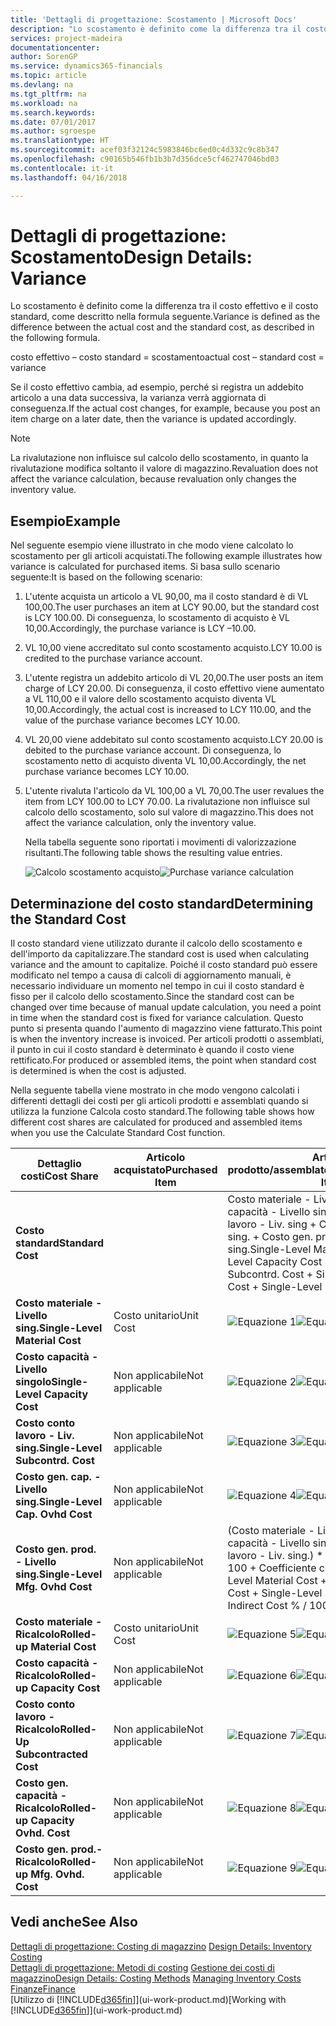 ```yaml
---
title: 'Dettagli di progettazione: Scostamento | Microsoft Docs'
description: "Lo scostamento è definito come la differenza tra il costo effettivo e il costo standard, come descritto nella formula seguente."
services: project-madeira
documentationcenter: 
author: SorenGP
ms.service: dynamics365-financials
ms.topic: article
ms.devlang: na
ms.tgt_pltfrm: na
ms.workload: na
ms.search.keywords: 
ms.date: 07/01/2017
ms.author: sgroespe
ms.translationtype: HT
ms.sourcegitcommit: acef03f32124c5983846bc6ed0c4d332c9c8b347
ms.openlocfilehash: c90165b546fb1b3b7d356dce5cf462747046bd03
ms.contentlocale: it-it
ms.lasthandoff: 04/16/2018

---
```

# <a name="design-details-variance"></a><span data-ttu-id="4cc62-103">Dettagli di progettazione: Scostamento</span><span class="sxs-lookup"><span data-stu-id="4cc62-103">Design Details: Variance</span></span>
<span data-ttu-id="4cc62-104">Lo scostamento è definito come la differenza tra il costo effettivo e il costo standard, come descritto nella formula seguente.</span><span class="sxs-lookup"><span data-stu-id="4cc62-104">Variance is defined as the difference between the actual cost and the standard cost, as described in the following formula.</span></span>  

 <span data-ttu-id="4cc62-105">costo effettivo – costo standard = scostamento</span><span class="sxs-lookup"><span data-stu-id="4cc62-105">actual cost – standard cost = variance</span></span>  

 <span data-ttu-id="4cc62-106">Se il costo effettivo cambia, ad esempio, perché si registra un addebito articolo a una data successiva, la varianza verrà aggiornata di conseguenza.</span><span class="sxs-lookup"><span data-stu-id="4cc62-106">If the actual cost changes, for example, because you post an item charge on a later date, then the variance is updated accordingly.</span></span>  

> [!NOTE]  
>  <span data-ttu-id="4cc62-107">La rivalutazione non influisce sul calcolo dello scostamento, in quanto la rivalutazione modifica soltanto il valore di magazzino.</span><span class="sxs-lookup"><span data-stu-id="4cc62-107">Revaluation does not affect the variance calculation, because revaluation only changes the inventory value.</span></span>  

## <a name="example"></a><span data-ttu-id="4cc62-108">Esempio</span><span class="sxs-lookup"><span data-stu-id="4cc62-108">Example</span></span>  
 <span data-ttu-id="4cc62-109">Nel seguente esempio viene illustrato in che modo viene calcolato lo scostamento per gli articoli acquistati.</span><span class="sxs-lookup"><span data-stu-id="4cc62-109">The following example illustrates how variance is calculated for purchased items.</span></span> <span data-ttu-id="4cc62-110">Si basa sullo scenario seguente:</span><span class="sxs-lookup"><span data-stu-id="4cc62-110">It is based on the following scenario:</span></span>  

1. <span data-ttu-id="4cc62-111">L'utente acquista un articolo a VL 90,00, ma il costo standard è di VL 100,00.</span><span class="sxs-lookup"><span data-stu-id="4cc62-111">The user purchases an item at LCY 90.00, but the standard cost is LCY 100.00.</span></span> <span data-ttu-id="4cc62-112">Di conseguenza, lo scostamento di acquisto è VL 10,00.</span><span class="sxs-lookup"><span data-stu-id="4cc62-112">Accordingly, the purchase variance is LCY –10.00.</span></span>  
2. <span data-ttu-id="4cc62-113">VL 10,00 viene accreditato sul conto scostamento acquisto.</span><span class="sxs-lookup"><span data-stu-id="4cc62-113">LCY 10.00 is credited to the purchase variance account.</span></span>  
3. <span data-ttu-id="4cc62-114">L'utente registra un addebito articolo di VL 20,00.</span><span class="sxs-lookup"><span data-stu-id="4cc62-114">The user posts an item charge of LCY 20.00.</span></span> <span data-ttu-id="4cc62-115">Di conseguenza, il costo effettivo viene aumentato a VL 110,00 e il valore dello scostamento acquisto diventa VL 10,00.</span><span class="sxs-lookup"><span data-stu-id="4cc62-115">Accordingly, the actual cost is increased to LCY 110.00, and the value of the purchase variance becomes LCY 10.00.</span></span>  
4. <span data-ttu-id="4cc62-116">VL 20,00 viene addebitato sul conto scostamento acquisto.</span><span class="sxs-lookup"><span data-stu-id="4cc62-116">LCY 20.00 is debited to the purchase variance account.</span></span> <span data-ttu-id="4cc62-117">Di conseguenza, lo scostamento netto di acquisto diventa VL 10,00.</span><span class="sxs-lookup"><span data-stu-id="4cc62-117">Accordingly, the net purchase variance becomes LCY 10.00.</span></span>  
5. <span data-ttu-id="4cc62-118">L'utente rivaluta l'articolo da VL 100,00 a VL 70,00.</span><span class="sxs-lookup"><span data-stu-id="4cc62-118">The user revalues the item from LCY 100.00 to LCY 70.00.</span></span> <span data-ttu-id="4cc62-119">La rivalutazione non influisce sul calcolo dello scostamento, solo sul valore di magazzino.</span><span class="sxs-lookup"><span data-stu-id="4cc62-119">This does not affect the variance calculation, only the inventory value.</span></span>  

   <span data-ttu-id="4cc62-120">Nella tabella seguente sono riportati i movimenti di valorizzazione risultanti.</span><span class="sxs-lookup"><span data-stu-id="4cc62-120">The following table shows the resulting value entries.</span></span>  

   <span data-ttu-id="4cc62-121">![Calcolo scostamento acquisto](media/design_details_inventory_costing_11_purchase_variance.png "design_details_inventory_costing_11_purchase_variance")</span><span class="sxs-lookup"><span data-stu-id="4cc62-121">![Purchase variance calculation](media/design_details_inventory_costing_11_purchase_variance.png "design_details_inventory_costing_11_purchase_variance")</span></span>  

## <a name="determining-the-standard-cost"></a><span data-ttu-id="4cc62-122">Determinazione del costo standard</span><span class="sxs-lookup"><span data-stu-id="4cc62-122">Determining the Standard Cost</span></span>  
 <span data-ttu-id="4cc62-123">Il costo standard viene utilizzato durante il calcolo dello scostamento e dell'importo da capitalizzare.</span><span class="sxs-lookup"><span data-stu-id="4cc62-123">The standard cost is used when calculating variance and the amount to capitalize.</span></span> <span data-ttu-id="4cc62-124">Poiché il costo standard può essere modificato nel tempo a causa di calcoli di aggiornamento manuali, è necessario individuare un momento nel tempo in cui il costo standard è fisso per il calcolo dello scostamento.</span><span class="sxs-lookup"><span data-stu-id="4cc62-124">Since the standard cost can be changed over time because of manual update calculation, you need a point in time when the standard cost is fixed for variance calculation.</span></span> <span data-ttu-id="4cc62-125">Questo punto si presenta quando l'aumento di magazzino viene fatturato.</span><span class="sxs-lookup"><span data-stu-id="4cc62-125">This point is when the inventory increase is invoiced.</span></span> <span data-ttu-id="4cc62-126">Per articoli prodotti o assemblati, il punto in cui il costo standard è determinato è quando il costo viene rettificato.</span><span class="sxs-lookup"><span data-stu-id="4cc62-126">For produced or assembled items, the point when standard cost is determined is when the cost is adjusted.</span></span>  

 <span data-ttu-id="4cc62-127">Nella seguente tabella viene mostrato in che modo vengono calcolati i differenti dettagli dei costi per gli articoli prodotti e assemblati quando si utilizza la funzione Calcola costo standard.</span><span class="sxs-lookup"><span data-stu-id="4cc62-127">The following table shows how different cost shares are calculated for produced and assembled items when you use the Calculate Standard Cost function.</span></span>  

|<span data-ttu-id="4cc62-128">Dettaglio costi</span><span class="sxs-lookup"><span data-stu-id="4cc62-128">Cost Share</span></span>|<span data-ttu-id="4cc62-129">Articolo acquistato</span><span class="sxs-lookup"><span data-stu-id="4cc62-129">Purchased Item</span></span>|<span data-ttu-id="4cc62-130">Articolo prodotto/assemblato</span><span class="sxs-lookup"><span data-stu-id="4cc62-130">Produced/Assembled Item</span></span>|  
|----------------|--------------------|------------------------------|  
|<span data-ttu-id="4cc62-131">**Costo standard**</span><span class="sxs-lookup"><span data-stu-id="4cc62-131">**Standard Cost**</span></span>||<span data-ttu-id="4cc62-132">Costo materiale - Livello sing. + Costo capacità - Livello singolo + Costo conto lavoro - Liv. sing + Costo gen. cap. - Livello sing. + Costo gen. prod. - Livello sing.</span><span class="sxs-lookup"><span data-stu-id="4cc62-132">Single-Level Material Cost + Single-Level Capacity Cost + Single-Level Subcontrd. Cost + Single-Level Cap. Ovhd. Cost + Single-Level Mfg. Ovhd. Cost</span></span>|  
|<span data-ttu-id="4cc62-133">**Costo materiale - Livello sing.**</span><span class="sxs-lookup"><span data-stu-id="4cc62-133">**Single-Level Material Cost**</span></span>|<span data-ttu-id="4cc62-134">Costo unitario</span><span class="sxs-lookup"><span data-stu-id="4cc62-134">Unit Cost</span></span>|<span data-ttu-id="4cc62-135">![Equazione 1](media/design_details_inventory_costing_11_equation_1.png "design_details_inventory_costing_11_equation_1")</span><span class="sxs-lookup"><span data-stu-id="4cc62-135">![Equation 1](media/design_details_inventory_costing_11_equation_1.png "design_details_inventory_costing_11_equation_1")</span></span>|  
|<span data-ttu-id="4cc62-136">**Costo capacità - Livello singolo**</span><span class="sxs-lookup"><span data-stu-id="4cc62-136">**Single-Level Capacity Cost**</span></span>|<span data-ttu-id="4cc62-137">Non applicabile</span><span class="sxs-lookup"><span data-stu-id="4cc62-137">Not applicable</span></span>|<span data-ttu-id="4cc62-138">![Equazione 2](media/design_details_inventory_costing_11_equation_2.png "design_details_inventory_costing_11_equation_2")</span><span class="sxs-lookup"><span data-stu-id="4cc62-138">![Equation 2](media/design_details_inventory_costing_11_equation_2.png "design_details_inventory_costing_11_equation_2")</span></span>|  
|<span data-ttu-id="4cc62-139">**Costo conto lavoro - Liv. sing.**</span><span class="sxs-lookup"><span data-stu-id="4cc62-139">**Single-Level Subcontrd. Cost**</span></span>|<span data-ttu-id="4cc62-140">Non applicabile</span><span class="sxs-lookup"><span data-stu-id="4cc62-140">Not applicable</span></span>|<span data-ttu-id="4cc62-141">![Equazione 3](media/design_details_inventory_costing_11_equation_3.png "design_details_inventory_costing_11_equation_3")</span><span class="sxs-lookup"><span data-stu-id="4cc62-141">![Equation 3](media/design_details_inventory_costing_11_equation_3.png "design_details_inventory_costing_11_equation_3")</span></span>|  
|<span data-ttu-id="4cc62-142">**Costo gen. cap. - Livello sing.**</span><span class="sxs-lookup"><span data-stu-id="4cc62-142">**Single-Level Cap. Ovhd Cost**</span></span>|<span data-ttu-id="4cc62-143">Non applicabile</span><span class="sxs-lookup"><span data-stu-id="4cc62-143">Not applicable</span></span>|<span data-ttu-id="4cc62-144">![Equazione 4](media/design_details_inventory_costing_11_equation_4.png "design_details_inventory_costing_11_equation_4")</span><span class="sxs-lookup"><span data-stu-id="4cc62-144">![Equation 4](media/design_details_inventory_costing_11_equation_4.png "design_details_inventory_costing_11_equation_4")</span></span>|  
|<span data-ttu-id="4cc62-145">**Costo gen. prod. - Livello sing.**</span><span class="sxs-lookup"><span data-stu-id="4cc62-145">**Single-Level Mfg. Ovhd Cost**</span></span>|<span data-ttu-id="4cc62-146">Non applicabile</span><span class="sxs-lookup"><span data-stu-id="4cc62-146">Not applicable</span></span>|<span data-ttu-id="4cc62-147">(Costo materiale - Livello sing. + Costo capacità - Livello singolo + Costo conto lavoro - Liv. sing.) \* Costo indiretto % / 100 + Coefficiente costi generali</span><span class="sxs-lookup"><span data-stu-id="4cc62-147">(Single-Level Material Cost + Single-Level Capacity Cost + Single-Level Subcontrd. Cost) \* Indirect Cost % / 100 + Overhead Rate</span></span>|  
|<span data-ttu-id="4cc62-148">**Costo materiale - Ricalcolo**</span><span class="sxs-lookup"><span data-stu-id="4cc62-148">**Rolled-up Material Cost**</span></span>|<span data-ttu-id="4cc62-149">Costo unitario</span><span class="sxs-lookup"><span data-stu-id="4cc62-149">Unit Cost</span></span>|<span data-ttu-id="4cc62-150">![Equazione 5](media/design_details_inventory_costing_11_equation_5.png "design_details_inventory_costing_11_equation_5")</span><span class="sxs-lookup"><span data-stu-id="4cc62-150">![Equation 5](media/design_details_inventory_costing_11_equation_5.png "design_details_inventory_costing_11_equation_5")</span></span>|  
|<span data-ttu-id="4cc62-151">**Costo capacità - Ricalcolo**</span><span class="sxs-lookup"><span data-stu-id="4cc62-151">**Rolled-up Capacity Cost**</span></span>|<span data-ttu-id="4cc62-152">Non applicabile</span><span class="sxs-lookup"><span data-stu-id="4cc62-152">Not applicable</span></span>|<span data-ttu-id="4cc62-153">![Equazione 6](media/design_details_inventory_costing_11_equation_6.png "design_details_inventory_costing_11_equation_6")</span><span class="sxs-lookup"><span data-stu-id="4cc62-153">![Equation 6](media/design_details_inventory_costing_11_equation_6.png "design_details_inventory_costing_11_equation_6")</span></span>|  
|<span data-ttu-id="4cc62-154">**Costo conto lavoro - Ricalcolo**</span><span class="sxs-lookup"><span data-stu-id="4cc62-154">**Rolled-Up Subcontracted Cost**</span></span>|<span data-ttu-id="4cc62-155">Non applicabile</span><span class="sxs-lookup"><span data-stu-id="4cc62-155">Not applicable</span></span>|<span data-ttu-id="4cc62-156">![Equazione 7](media/design_details_inventory_costing_11_equation_7.png "design_details_inventory_costing_11_equation_7")</span><span class="sxs-lookup"><span data-stu-id="4cc62-156">![Equation 7](media/design_details_inventory_costing_11_equation_7.png "design_details_inventory_costing_11_equation_7")</span></span>|  
|<span data-ttu-id="4cc62-157">**Costo gen. capacità - Ricalcolo**</span><span class="sxs-lookup"><span data-stu-id="4cc62-157">**Rolled-up Capacity Ovhd. Cost**</span></span>|<span data-ttu-id="4cc62-158">Non applicabile</span><span class="sxs-lookup"><span data-stu-id="4cc62-158">Not applicable</span></span>|<span data-ttu-id="4cc62-159">![Equazione 8](media/design_details_inventory_costing_11_equation_8.png "design_details_inventory_costing_11_equation_8")</span><span class="sxs-lookup"><span data-stu-id="4cc62-159">![Equation 8](media/design_details_inventory_costing_11_equation_8.png "design_details_inventory_costing_11_equation_8")</span></span>|  
|<span data-ttu-id="4cc62-160">**Costo gen. prod.- Ricalcolo**</span><span class="sxs-lookup"><span data-stu-id="4cc62-160">**Rolled-up Mfg. Ovhd. Cost**</span></span>|<span data-ttu-id="4cc62-161">Non applicabile</span><span class="sxs-lookup"><span data-stu-id="4cc62-161">Not applicable</span></span>|<span data-ttu-id="4cc62-162">![Equazione 9](media/design_details_inventory_costing_11_equation_9.png "design_details_inventory_costing_11_equation_9")</span><span class="sxs-lookup"><span data-stu-id="4cc62-162">![Equation 9](media/design_details_inventory_costing_11_equation_9.png "design_details_inventory_costing_11_equation_9")</span></span>|  

## <a name="see-also"></a><span data-ttu-id="4cc62-163">Vedi anche</span><span class="sxs-lookup"><span data-stu-id="4cc62-163">See Also</span></span>  
 <span data-ttu-id="4cc62-164">[Dettagli di progettazione: Costing di magazzino](design-details-inventory-costing.md) </span><span class="sxs-lookup"><span data-stu-id="4cc62-164">[Design Details: Inventory Costing](design-details-inventory-costing.md) </span></span>  
 <span data-ttu-id="4cc62-165">[Dettagli di progettazione: Metodi di costing](design-details-costing-methods.md) [Gestione dei costi di magazzino](finance-manage-inventory-costs.md)</span><span class="sxs-lookup"><span data-stu-id="4cc62-165">[Design Details: Costing Methods](design-details-costing-methods.md) [Managing Inventory Costs](finance-manage-inventory-costs.md)</span></span>  
 [<span data-ttu-id="4cc62-166">Finanze</span><span class="sxs-lookup"><span data-stu-id="4cc62-166">Finance</span></span>](finance.md)  
 <span data-ttu-id="4cc62-167">[Utilizzo di [!INCLUDE[d365fin](includes/d365fin_md.md)]](ui-work-product.md)</span><span class="sxs-lookup"><span data-stu-id="4cc62-167">[Working with [!INCLUDE[d365fin](includes/d365fin_md.md)]](ui-work-product.md)</span></span>

